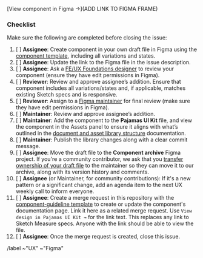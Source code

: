 <!-- Start by making a copy of the component template to your own drafts.

In Figma:
1. Duplicate the component template https://www.figma.com/file/OmvFfWkqEsdGhXAND133ou/Component?node-id=0%3A1
2. Open the duplicate, then use the dropdown next to the file name to select “Move to Project…”
   and select your Drafts as the new location.
3. Update the template with your component name and start designing ;)
-->

<!--Add a short description of the component. If it’s helpful, add a checklist of variations
and states to the description so that a reviewer can be sure to cross reference everything
that has been completed.-->

<!--Use the Figma share feature and make sure that “anyone with the link” can view. Then,
specifically invite the reviewer with “edit” permissions selected. Anyone can duplicate the
file to their own drafts and edit from there, but the reviewer can directly edit and
collaborate on the file. This will help maintain the integrity of the initial draft.-->

[View component in Figma →](ADD LINK TO FIGMA FRAME)

### Checklist

Make sure the following are completed before closing the issue:

1. [ ] **Assignee**: Create component in your own draft file in Figma using the
[component template](https://www.figma.com/file/OmvFfWkqEsdGhXAND133ou/%5BComponent%5D),
including all variations and states.
1. [ ] **Assignee**: Update the link to the Figma file in the issue description.
1. [ ] **Assignee**: Ask a [FE/UX Foundations designer](https://about.gitlab.com/company/team/?department=fe-ux-foundations-team)
to review your component (ensure they have edit permissions in Figma).
1. [ ] **Reviewer**: Review and approve assignee’s addition. Ensure that component
includes all variations/states and, if applicable, matches existing Sketch specs and
is responsive.
1. [ ] **Reviewer**: Assign to a [Figma maintainer](https://about.gitlab.com/handbook/engineering/projects/#design.gitlab.com) for final review (make sure they have edit permissions in Figma).
1. [ ] **Maintainer**: Review and approve assignee’s addition.
1. [ ] **Maintainer**: Add the component to the **Pajamas UI Kit** file, and view
the component in the Assets panel to ensure it aligns with what’s outlined in the
[document and asset library structure](https://gitlab.com/gitlab-org/gitlab-design/-/blob/master/CONTRIBUTING-Figma.md#document-and-asset-library-structure) documentation.
1. [ ] **Maintainer**: Publish the library changes along with a clear commit message.
1. [ ] **Assignee**: Move the draft file to the **Component archive** Figma project. If you're a community contributor, we ask that you [transfer ownership of your draft file](https://help.figma.com/hc/en-us/articles/360040530853) to the maintainer so they can move it to our archive, along with its version history and comments.
1. [ ] **Assignee** (or Maintainer, for community contributions): If it's a new
pattern or a significant change, add an agenda item to the next UX weekly call
to inform everyone.
1. [ ] **Assignee**: Create a merge request in this repository with the [component-guideline template](https://gitlab.com/gitlab-org/gitlab-services/design.gitlab.com/-/blob/master/.gitlab/merge_request_templates/component-guideline.md)
to create or update the component's documentation page. Link it here as a related
merge request. Use `View design in Pajamas UI Kit →` for the link text. This replaces
any link to Sketch Measure specs. Anyone with the link should be able to view the file. 
1. [ ] **Assignee**: Once the merge request is created, close this issue. 

/label ~"UX" ~"Figma"
